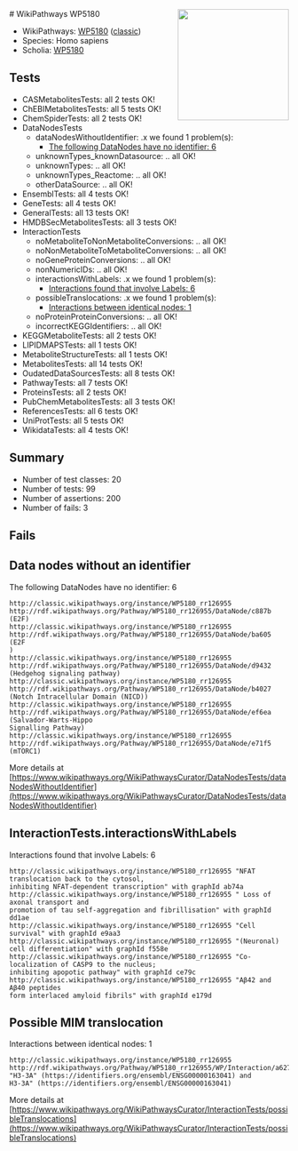 <img style="float: right; width: 200px" src="https://upload.wikimedia.org/wikipedia/commons/thumb/8/83/Wplogo_with_text_500.png/640px-Wplogo_with_text_500.png" />
# WikiPathways WP5180

* WikiPathways: [WP5180](https://wikipathways.org/pathways/WP5180) ([classic](https://classic.wikipathways.org/instance/WP5180))
* Species: Homo sapiens
* Scholia: [WP5180](https://scholia.toolforge.org/wikipathways/WP5180)
## Tests
* CASMetabolitesTests: all 2 tests OK!
* ChEBIMetabolitesTests: all 5 tests OK!
* ChemSpiderTests: all 2 tests OK!
* DataNodesTests
    * dataNodesWithoutIdentifier: .x we found 1 problem(s):
        * [The following DataNodes have no identifier: 6](#d2d32fa5)
    * unknownTypes_knownDatasource: .. all OK!
    * unknownTypes: .. all OK!
    * unknownTypes_Reactome: .. all OK!
    * otherDataSource: .. all OK!
* EnsemblTests: all 4 tests OK!
* GeneTests: all 4 tests OK!
* GeneralTests: all 13 tests OK!
* HMDBSecMetabolitesTests: all 3 tests OK!
* InteractionTests
    * noMetaboliteToNonMetaboliteConversions: .. all OK!
    * noNonMetaboliteToMetaboliteConversions: .. all OK!
    * noGeneProteinConversions: .. all OK!
    * nonNumericIDs: .. all OK!
    * interactionsWithLabels: .x we found 1 problem(s):
        * [Interactions found that involve Labels: 6](#630d267d)
    * possibleTranslocations: .x we found 1 problem(s):
        * [Interactions between identical nodes: 1](#1c118206)
    * noProteinProteinConversions: .. all OK!
    * incorrectKEGGIdentifiers: .. all OK!
* KEGGMetaboliteTests: all 2 tests OK!
* LIPIDMAPSTests: all 1 tests OK!
* MetaboliteStructureTests: all 1 tests OK!
* MetabolitesTests: all 14 tests OK!
* OudatedDataSourcesTests: all 8 tests OK!
* PathwayTests: all 7 tests OK!
* ProteinsTests: all 2 tests OK!
* PubChemMetabolitesTests: all 3 tests OK!
* ReferencesTests: all 6 tests OK!
* UniProtTests: all 5 tests OK!
* WikidataTests: all 4 tests OK!


## Summary

* Number of test classes: 20
* Number of tests: 99
* Number of assertions: 200
* Number of fails: 3

## Fails

<a name="d2d32fa5" />

## Data nodes without an identifier

The following DataNodes have no identifier: 6
```
http://classic.wikipathways.org/instance/WP5180_rr126955 http://rdf.wikipathways.org/Pathway/WP5180_rr126955/DataNode/c887b (E2F)
http://classic.wikipathways.org/instance/WP5180_rr126955 http://rdf.wikipathways.org/Pathway/WP5180_rr126955/DataNode/ba605 (E2F
)
http://classic.wikipathways.org/instance/WP5180_rr126955 http://rdf.wikipathways.org/Pathway/WP5180_rr126955/DataNode/d9432 (Hedgehog signaling pathway)
http://classic.wikipathways.org/instance/WP5180_rr126955 http://rdf.wikipathways.org/Pathway/WP5180_rr126955/DataNode/b4027 (Notch Intracellular Domain (NICD))
http://classic.wikipathways.org/instance/WP5180_rr126955 http://rdf.wikipathways.org/Pathway/WP5180_rr126955/DataNode/ef6ea (Salvador-Warts-Hippo 
Signalling Pathway)
http://classic.wikipathways.org/instance/WP5180_rr126955 http://rdf.wikipathways.org/Pathway/WP5180_rr126955/DataNode/e71f5 (mTORC1)
```

More details at [https://www.wikipathways.org/WikiPathwaysCurator/DataNodesTests/dataNodesWithoutIdentifier](https://www.wikipathways.org/WikiPathwaysCurator/DataNodesTests/dataNodesWithoutIdentifier)

<a name="630d267d" />

## InteractionTests.interactionsWithLabels

Interactions found that involve Labels: 6
```
http://classic.wikipathways.org/instance/WP5180_rr126955 "NFAT translocation back to the cytosol,
inhibiting NFAT-dependent transcription" with graphId ab74a
http://classic.wikipathways.org/instance/WP5180_rr126955 " Loss of axonal transport and 
promotion of tau self-aggregation and fibrillisation" with graphId dd1ae
http://classic.wikipathways.org/instance/WP5180_rr126955 "Cell survival" with graphId e9aa3
http://classic.wikipathways.org/instance/WP5180_rr126955 "(Neuronal) cell differentiation" with graphId f558e
http://classic.wikipathways.org/instance/WP5180_rr126955 "Co-localization of CASP9 to the nucleus;
inhibiting apopotic pathway" with graphId ce79c
http://classic.wikipathways.org/instance/WP5180_rr126955 "Aβ42 and Aβ40 peptides 
form interlaced amyloid fibrils" with graphId e179d
```

<a name="1c118206" />

## Possible MIM translocation

Interactions between identical nodes: 1
```
http://classic.wikipathways.org/instance/WP5180_rr126955 http://rdf.wikipathways.org/Pathway/WP5180_rr126955/WP/Interaction/a6277 "H3-3A" (https://identifiers.org/ensembl/ENSG00000163041) and 
H3-3A" (https://identifiers.org/ensembl/ENSG00000163041)
```

More details at [https://www.wikipathways.org/WikiPathwaysCurator/InteractionTests/possibleTranslocations](https://www.wikipathways.org/WikiPathwaysCurator/InteractionTests/possibleTranslocations)

